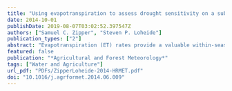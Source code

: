 ```yaml
---
title: "Using evapotranspiration to assess drought sensitivity on a subfield scale with HRMET, a high resolution surface energy balance model"
date: 2014-10-01
publishDate: 2019-08-07T03:02:52.397547Z
authors: ["Samuel C. Zipper", "Steven P. Loheide"]
publication_types: ["2"]
abstract: "Evapotranspiration (ET) rates provide a valuable within-season indicator of plant productivity, as well as data on fluxes of water in a landscape. Applying remote sensing for ET estimation has potential to improve the sustainable management of water resources in agricultural settings. Most current ET models, however, rely on ‘dry’ and ‘wet’ pixels within a given scene to partition turbulent fluxes between latent and sensible heat, thus limiting their ability to map ET throughout the growing season at extremely high (meter scale) spatial resolutions. Here, we develop a field-validated surface energy balance model, High Resolution Mapping of EvapoTranspiration (HRMET), which requires only basic meteorological data, spatial surface temperature and canopy structure data. We use HRMET to estimate ET rates over two commercial cornfields in south-central Wisconsin during the 2012 growing season, which was characterized by severe drought. HRMET results indicate that the magnitude of within-field variability in ET rates was primarily driven by water availability. The application of remotely sensed data to precision agriculture has also been hampered by turnaround time between image acquisition and availability. We introduce relative ET (ETR), which enables comparison of ET rates between image dates by normalizing for variability caused by weather and crop stage. ETR also provides an intuitive, index-like metric for evaluating spatial variability in ET on a subfield scale. ETR maps illuminate persistent patterns in ET across measurement dates that may be driven by soil water availability and topography. ETR is used to develop a novel paired-image technique that can map subfield sensitivity classes to stressors such as drought. Sensitivity class mapping can be used to circumvent issues related to turnaround time to facilitate the incorporation of remotely sensed data into precision agriculture."
featured: false
publication: "*Agricultural and Forest Meteorology*"
tags: ["Water and Agriculture"]
url_pdf: "PDFs/ZipperLoheide-2014-HRMET.pdf"
doi: "10.1016/j.agrformet.2014.06.009"
---
```


